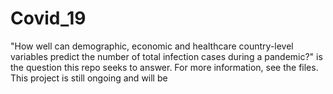 # Covid_19


"How well can demographic, economic and healthcare country-level variables predict the number of total infection cases during a pandemic?" is the question this repo seeks to answer. For more information, see the files. This project is still ongoing and will be 
 
